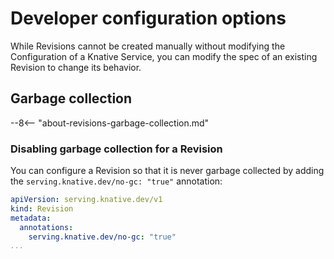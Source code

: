 # Developer configuration options

While Revisions cannot be created manually without modifying the Configuration of a Knative Service, you can modify the spec of an existing Revision to change its behavior.

## Garbage collection

--8<-- "about-revisions-garbage-collection.md"

### Disabling garbage collection for a Revision

You can configure a Revision so that it is never garbage collected by adding the `serving.knative.dev/no-gc: "true"` annotation:

```yaml
apiVersion: serving.knative.dev/v1
kind: Revision
metadata:
  annotations:
    serving.knative.dev/no-gc: "true"
...
```
